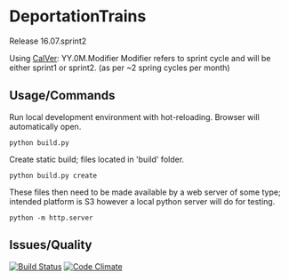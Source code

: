# DeportationTrains
Release 16.07.sprint2

Using [CalVer](http://calver.org/): YY.0M.Modifier
Modifier refers to sprint cycle and will be either sprint1 or sprint2. (as per ~2 spring cycles per month)

## Usage/Commands
Run local development environment with hot-reloading. Browser will automatically open.

`python build.py`

Create static build; files located in 'build' folder.

`python build.py create`

These files then need to be made available by a web server of some type; intended platform is S3 however a local python server will do for testing.

`python -m http.server`

## Issues/Quality
[![Build Status](https://travis-ci.org/iJebus/DeportationTrains.svg?branch=flask)](https://travis-ci.org/iJebus/DeportationTrains)
[![Code Climate](https://codeclimate.com/github/iJebus/DeportationTrains/badges/gpa.svg)](https://codeclimate.com/github/iJebus/DeportationTrains)
